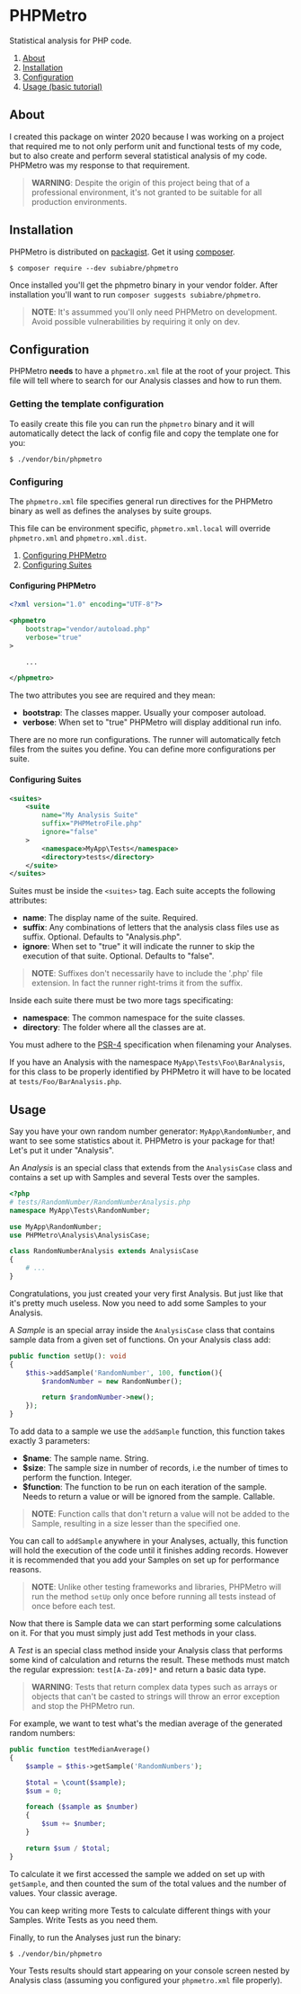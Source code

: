 # PHPMetro
Statistical analysis for PHP code.

1. [About](#About)
2. [Installation](#Installation)
3. [Configuration](#Configuration)
4. [Usage (basic tutorial)](#Usage)

## About
I created this package on winter 2020 because I was working on a project that required me to not only perform unit and functional tests of my code, but to also create and perform several statistical analysis of my code. PHPMetro was my response to that requirement.

>**WARNING**: Despite the origin of this project being that of a professional environment, it's not granted to be suitable for all production environments.

## Installation
PHPMetro is distributed on [packagist](https://packagist.org/packages/subiabre/phpmetro). Get it using [composer](https://getcomposer.org).

```console
$ composer require --dev subiabre/phpmetro
```

Once installed you'll get the phpmetro binary in your vendor folder. After installation you'll want to run `composer suggests subiabre/phpmetro`.

>**NOTE**: It's assummed you'll only need PHPMetro on development. Avoid possible vulnerabilities by requiring it only on dev.

## Configuration
PHPMetro **needs** to have a `phpmetro.xml` file at the root of your project. This file will tell where to search for our Analysis classes and how to run them.

### Getting the template configuration
To easily create this file you can run the `phpmetro` binary and it will automatically detect the lack of config file and copy the template one for you:

```console
$ ./vendor/bin/phpmetro
```

### Configuring
The `phpmetro.xml` file specifies general run directives for the PHPMetro binary as well as defines the analyses by suite groups.

This file can be environment specific, `phpmetro.xml.local` will override `phpmetro.xml` and `phpmetro.xml.dist`.

1. [Configuring PHPMetro](#Configuring-PHPMetro)
2. [Configuring Suites](#Configuring-Suites)

#### Configuring PHPMetro
```xml
<?xml version="1.0" encoding="UTF-8"?>

<phpmetro
    bootstrap="vendor/autoload.php"
    verbose="true" 
>

    ...

</phpmetro>

```

The two attributes you see are required and they mean:
- **bootstrap**: The classes mapper. Usually your composer autoload.
- **verbose**: When set to "true" PHPMetro will display additional run info.

There are no more run configurations. The runner will automatically fetch files from the suites you define. You can define more configurations per suite.

#### Configuring Suites
```xml
<suites>
    <suite
        name="My Analysis Suite"
        suffix="PHPMetroFile.php"
        ignore="false"
    >
        <namespace>MyApp\Tests</namespace>
        <directory>tests</directory>
    </suite>
</suites>

```

Suites must be inside the `<suites>` tag. Each suite accepts the following attributes:
- **name**: The display name of the suite. Required.
- **suffix**: Any combinations of letters that the analysis class files use as suffix. Optional. Defaults to "Analysis.php".
- **ignore**: When set to "true" it will indicate the runner to skip the execution of that suite. Optional. Defaults to "false".

>**NOTE**: Suffixes don't necessarily have to include the '.php' file extension. In fact the runner right-trims it from the suffix.

Inside each suite there must be two more tags specificating:
- **namespace**: The common namespace for the suite classes.
- **directory**: The folder where all the classes are at.

You must adhere to the [PSR-4](https://getcomposer.org/doc/04-schema.md#psr-4) specification when filenaming your Analyses.

If you have an Analysis with the namespace `MyApp\Tests\Foo\BarAnalysis`, for this class to be properly identified by PHPMetro it will have to be located at `tests/Foo/BarAnalysis.php`.

## Usage
Say you have your own random number generator: `MyApp\RandomNumber`, and want to see some statistics about it. PHPMetro is your package for that! Let's put it under "Analysis".

An *Analysis* is an special class that extends from the `AnalysisCase` class and contains a set up with Samples and several Tests over the samples.

```php
<?php
# tests/RandomNumber/RandomNumberAnalysis.php
namespace MyApp\Tests\RandomNumber;

use MyApp\RandomNumber;
use PHPMetro\Analysis\AnalysisCase;

class RandomNumberAnalysis extends AnalysisCase
{
    # ...
}

```

Congratulations, you just created your very first Analysis. But just like that it's pretty much useless. Now you need to add some Samples to your Analysis.

A *Sample* is an special array inside the `AnalysisCase` class that contains sample data from a given set of functions. On your Analysis class add:

```php
public function setUp(): void
{
    $this->addSample('RandomNumber', 100, function(){
        $randomNumber = new RandomNumber();

        return $randomNumber->new();
    });
}
```

To add data to a sample we use the `addSample` function, this function takes exactly 3 parameters:

- **$name**: The sample name. String.
- **$size**: The sample size in number of records, i.e the number of times to perform the function. Integer.
- **$function**: The function to be run on each iteration of the sample. Needs to return a value or will be ignored from the sample. Callable.

>**NOTE**: Function calls that don't return a value will not be added to the Sample, resulting in a size lesser than the specified one.

You can call to `addSample` anywhere in your Analyses, actually, this function will hold the execution of the code until it finishes adding records. However it is recommended that you add your Samples on set up for performance reasons.

>**NOTE**: Unlike other testing frameworks and libraries, PHPMetro will run the method `setUp` only once before running all tests instead of once before each test.

Now that there is Sample data we can start performing some calculations on it. For that you must simply just add Test methods in your class.

A *Test* is an special class method inside your Analysis class that performs some kind of calculation and returns the result. These methods must match the regular expression: `test[A-Za-z09]*` and return a basic data type.

>**WARNING**: Tests that return complex data types such as arrays or objects that can't be casted to strings will throw an error exception and stop the PHPMetro run.

For example, we want to test what's the median average of the generated random numbers:

```php
public function testMedianAverage()
{
    $sample = $this->getSample('RandomNumbers');

    $total = \count($sample);
    $sum = 0;

    foreach ($sample as $number)
    {
        $sum += $number;
    }

    return $sum / $total;
}
```

To calculate it we first accessed the sample we added on set up with `getSample`, and then counted the sum of the total values and the number of values. Your classic average.

You can keep writing more Tests to calculate different things with your Samples. Write Tests as you need them.

Finally, to run the Analyses just run the binary:

```console
$ ./vendor/bin/phpmetro
```

Your Tests results should start appearing on your console screen nested by Analysis class (assuming you configured your `phpmetro.xml` file properly).
